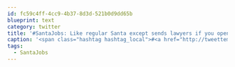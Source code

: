 ```yaml
---
id: fc59c4ff-4cc9-4b37-8d3d-521b0d9dd65b
blueprint: text
category: twitter
title: '#SantaJobs: Like regular Santa except sends lawyers if you open your presents early.'
caption: '<span class="hashtag hashtag_local">#<a href="http://tweettemp.darylchymko.ca/?tag=santajobs">SantaJobs</a>: Like regular Santa except sends lawyers if you open your presents early.'
tags:
  - SantaJobs
---
```

